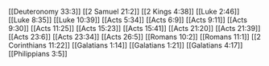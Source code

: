 [[Deuteronomy 33:3]]
[[2 Samuel 21:2]]
[[2 Kings 4:38]]
[[Luke 2:46]]
[[Luke 8:35]]
[[Luke 10:39]]
[[Acts 5:34]]
[[Acts 6:9]]
[[Acts 9:11]]
[[Acts 9:30]]
[[Acts 11:25]]
[[Acts 15:23]]
[[Acts 15:41]]
[[Acts 21:20]]
[[Acts 21:39]]
[[Acts 23:6]]
[[Acts 23:34]]
[[Acts 26:5]]
[[Romans 10:2]]
[[Romans 11:1]]
[[2 Corinthians 11:22]]
[[Galatians 1:14]]
[[Galatians 1:21]]
[[Galatians 4:17]]
[[Philippians 3:5]]
